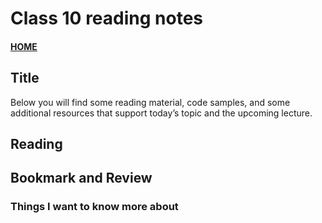 # Class 10 reading notes

#### [HOME](https://cesarderio.github.io/reading-notes/)

## Title

Below you will find some reading material, code samples, and some additional resources that support today’s topic and the upcoming lecture.

## Reading

[]()

## Bookmark and Review

### Things I want to know more about
